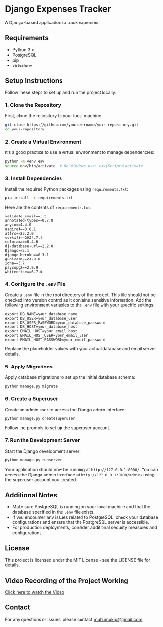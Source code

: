 # Django Expenses Tracker

A Django-based application to track expenses.

## Requirements

- Python 3.x
- PostgreSQL
- pip
- virtualenv

## Setup Instructions

Follow these steps to set up and run the project locally:

### 1. Clone the Repository

First, clone the repository to your local machine:

```bash
git clone https://github.com/yourusername/your-repository.git
cd your-repository
```

### 2. Create a Virtual Environment

It’s a good practice to use a virtual environment to manage dependencies:

```bash
python -m venv env
source env/bin/activate  # On Windows use: env\Scripts\activate
```

### 3. Install Dependencies

Install the required Python packages using `requirements.txt`:

```bash
pip install -r requirements.txt
```

Here are the contents of `requirements.txt`:

```
validate_email==1.3
annotated-types==0.7.0
anyio==4.4.0
asgiref==3.8.1
attrs==23.2.0
certifi==2024.7.4
colorama==0.4.6
dj-database-url==2.2.0
Django==5.1
django-heroku==0.3.1
gunicorn==23.0.0
idna==3.7
psycopg2==2.9.9
whitenoise==6.7.0
```

### 4. Configure the `.env` File

Create a `.env` file in the root directory of the project. This file should not be checked into version control as it contains sensitive information. Add the following environment variables to the `.env` file with your specific settings:

```plaintext
export DB_NAME=your_database_name
export DB_USER=your_database_user
export DB_USER_PASSWORD=your_database_password
export DB_HOST=your_database_host
export EMAIL_HOST=your_email_host
export EMAIL_HOST_USER=your_email_user
export EMAIL_HOST_PASSWORD=your_email_password
```

Replace the placeholder values with your actual database and email server details.

### 5. Apply Migrations

Apply database migrations to set up the initial database schema:

```bash
python manage.py migrate
```

### 6. Create a Superuser

Create an admin user to access the Django admin interface:

```bash
python manage.py createsuperuser
```

Follow the prompts to set up the superuser account.

### 7. Run the Development Server

Start the Django development server:

```bash
python manage.py runserver
```

Your application should now be running at `http://127.0.0.1:8000/`. You can access the Django admin interface at `http://127.0.0.1:8000/admin/` using the superuser account you created.

## Additional Notes

- Make sure PostgreSQL is running on your local machine and that the database specified in the `.env` file exists.
- If you encounter any issues related to PostgreSQL, check your database configurations and ensure that the PostgreSQL server is accessible.
- For production deployments, consider additional security measures and configurations.

## License

This project is licensed under the MIT License - see the [LICENSE](LICENSE) file for details.

## Video Recording of the Project Working

[Click here to watch the Video](https://youtu.be/zc-RxKg5omI?si=3NOcSFtE2WVcrEq)

## Contact

For any questions or issues, please contact [muhumukip@gmail.com](mailto:muhumukip@gmail.com).

